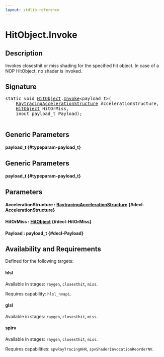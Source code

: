 ```yaml
---
layout: stdlib-reference
---
```


# HitObject\.Invoke

## Description

Invokes closesthit or miss shading for the specified hit object. In case of a NOP HitObject, no
shader is invoked.




## Signature 

<pre>
<span class='code_keyword'>static</span> <span class="code_keyword">void</span> <a href="/stdlib-reference/types/HitObject/index" class="code_type">HitObject</a>.<a href="/stdlib-reference/types/HitObject/Invoke">Invoke</a>&lt;payload_t&gt;(
    <a href="/stdlib-reference/types/RaytracingAccelerationStructure/index" class="code_type">RaytracingAccelerationStructure</a> <span class='code_param'>AccelerationStructure</span>,
    <a href="/stdlib-reference/types/HitObject/index" class="code_type">HitObject</a> <span class='code_param'>HitOrMiss</span>,
    <span class="code_keyword">inout</span> payload_t <span class='code_param'>Payload</span>);

</pre>

## Generic Parameters

#### payload\_t {#typeparam-payload_t}

## Generic Parameters

#### payload\_t {#typeparam-payload_t}

## Parameters

#### AccelerationStructure  : [RaytracingAccelerationStructure](/stdlib-reference/types/RaytracingAccelerationStructure/index) {#decl-AccelerationStructure}
#### HitOrMiss  : [HitObject](/stdlib-reference/types/HitObject/index) {#decl-HitOrMiss}
#### Payload  : payload\_t {#decl-Payload}

## Availability and Requirements

Defined for the following targets:

#### hlsl
Available in stages: `raygen`, `closesthit`, `miss`.

Requires capability: `hlsl_nvapi`.
#### glsl
Available in stages: `raygen`, `closesthit`, `miss`.

#### spirv
Available in stages: `raygen`, `closesthit`, `miss`.

Requires capabilities: `spvRayTracingKHR`, `spvShaderInvocationReorderNV`.


